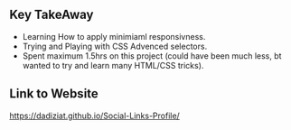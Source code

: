 ## Key TakeAway 
- Learning How to apply minimiaml responsivness.
- Trying and Playing with CSS Advenced selectors.
- Spent maximum 1.5hrs on this project (could have been much less, bt wanted to try and learn many HTML/CSS tricks).

## Link to Website 
https://dadiziat.github.io/Social-Links-Profile/
